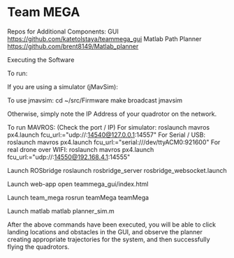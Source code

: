 # Team MEGA

Repos for Additional Components:
GUI https://github.com/katetolstaya/teammega_gui
Matlab Path Planner https://github.com/brent8149/Matlab_planner

Executing the Software

To run:

If you are using a simulator (jMavSim):

To use jmavsim:
cd ~/src/Firmware
make broadcast jmavsim

Otherwise, simply note the IP Address of your quadrotor on the network.

To run MAVROS: (Check the port / IP)
For simulator:
roslaunch mavros px4.launch fcu_url:="udp://:14540@127.0.0.1:14557"
For Serial / USB:
roslaunch mavros px4.launch fcu_url:="serial:///dev/ttyACM0:921600"
For real drone over WIFI:
roslaunch mavros px4.launch fcu_url:="udp://:14550@192.168.4.1:14555"

Launch ROSbridge
roslaunch rosbridge_server rosbridge_websocket.launch

Launch web-app
open teammega_gui/index.html

Launch team_mega
rosrun teamMega teamMega

Launch matlab
matlab planner_sim.m

After the above commands have been executed, you will be able to click landing locations and obstacles in the GUI, and observe the planner creating appropriate trajectories for the system, and then successfully flying the quadrotors.


